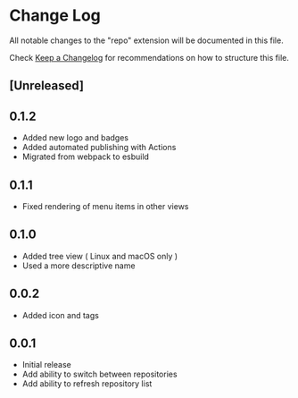 # Change Log

All notable changes to the "repo" extension will be documented in this file.

Check [Keep a Changelog](http://keepachangelog.com/) for recommendations on how to structure this file.

## [Unreleased]

## 0.1.2

- Added new logo and badges
- Added automated publishing with Actions
- Migrated from webpack to esbuild

## 0.1.1

- Fixed rendering of menu items in other views

## 0.1.0

- Added tree view ( Linux and macOS only )
- Used a more descriptive name

## 0.0.2

- Added icon and tags

## 0.0.1

- Initial release
- Add ability to switch between repositories
- Add ability to refresh repository list
